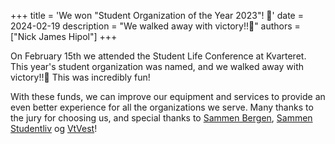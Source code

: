 +++
title = 'We won "Student Organization of the Year 2023"! 🎉'
date = 2024-02-19
description = "We walked away with victory!!💫"
authors = ["Nick James Hipol"]
+++

<div class="pyro-container">
  <div class="pyro">
    <div class="before"></div>
    <div class="after"></div>
  </div>
</div>

On February 15th we attended the Student Life Conference at Kvarteret. This
year's student organization was named, and we walked away with victory!!💫 This
was incredibly fun!

With these funds, we can improve our equipment and services to provide an even
better experience for all the organizations we serve. Many thanks to the jury
for choosing us, and special thanks to [Sammen Bergen], [Sammen Studentliv] og
[VtVest]!

[Sammen Bergen]: https://www.instagram.com/sammenbergen/
[Sammen Studentliv]: https://www.instagram.com/sammenstudentliv/
[VtVest]: https://www.instagram.com/vtvest/
